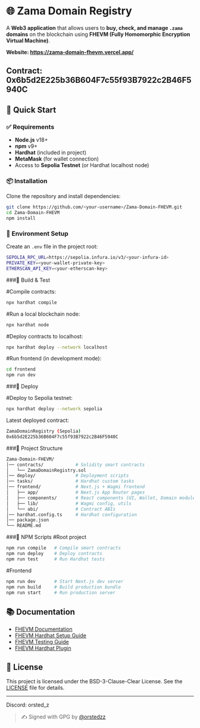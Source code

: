 # 🌐 Zama Domain Registry

A **Web3 application** that allows users to **buy, check, and manage `.zama` domains** on the blockchain using **FHEVM (Fully Homomorphic Encryption Virtual Machine)**.

**Website: https://zama-domain-fhevm.vercel.app/**

Contract: 0x6b5d2E225b36B604F7c55f93B7922c2B46F5940C
---

## 🚀 Quick Start

### ✅ Requirements
- **Node.js** v18+  
- **npm** v9+  
- **Hardhat** (included in project)  
- **MetaMask** (for wallet connection)  
- Access to **Sepolia Testnet** (or Hardhat localhost node)  

### 📦 Installation
Clone the repository and install dependencies:
```bash
git clone https://github.com/<your-username>/Zama-Domain-FHEVM.git
cd Zama-Domain-FHEVM
npm install
```

### 🔐 Environment Setup
Create an `.env` file in the project root:
```bash
SEPOLIA_RPC_URL=https://sepolia.infura.io/v3/<your-infura-id>
PRIVATE_KEY=<your-wallet-private-key>
ETHERSCAN_API_KEY=<your-etherscan-key>
```
###🔨 Build & Test

#Compile contracts:
```bash
npx hardhat compile
```
#Run a local blockchain node:
```bash
npx hardhat node
```
#Deploy contracts to localhost:
```bash
npx hardhat deploy --network localhost
```
#Run frontend (in development mode):
```bash
cd frontend
npm run dev
```

###📡 Deploy

#Deploy to Sepolia testnet:
```bash
npx hardhat deploy --network sepolia
```
Latest deployed contract:
```bash
ZamaDomainRegistry (Sepolia)
0x6b5d2E225b36B604F7c55f93B7922c2B46F5940C
```
###📁 Project Structure
```bash
Zama-Domain-FHEVM/
│── contracts/            # Solidity smart contracts
│   └── ZamaDomainRegistry.sol
│── deploy/               # Deployment scripts
│── tasks/                # Hardhat custom tasks
│── frontend/             # Next.js + Wagmi frontend
│   ├── app/              # Next.js App Router pages
│   ├── components/       # React components (UI, Wallet, Domain modules)
│   ├── lib/              # Wagmi config, utils
│   └── abi/              # Contract ABIs
│── hardhat.config.ts     # Hardhat configuration
│── package.json
└── README.md
```
###🧰 NPM Scripts
#Root project
```bash
npm run compile   # Compile smart contracts
npm run deploy    # Deploy contracts
npm run test      # Run Hardhat tests
```
#Frontend
```bash
npm run dev       # Start Next.js dev server
npm run build     # Build production bundle
npm run start     # Run production server
```
## 📚 Documentation

- [FHEVM Documentation](https://docs.zama.ai/fhevm)
- [FHEVM Hardhat Setup Guide](https://docs.zama.ai/protocol/solidity-guides/getting-started/setup)
- [FHEVM Testing Guide](https://docs.zama.ai/protocol/solidity-guides/development-guide/hardhat/write_test)
- [FHEVM Hardhat Plugin](https://docs.zama.ai/protocol/solidity-guides/development-guide/hardhat)

## 📄 License

This project is licensed under the BSD-3-Clause-Clear License. See the [LICENSE](LICENSE) file for details.

---
Discord: orsted_z
> ✍️ Signed with GPG by [@orstedzz](https://github.com/orstedzz)
